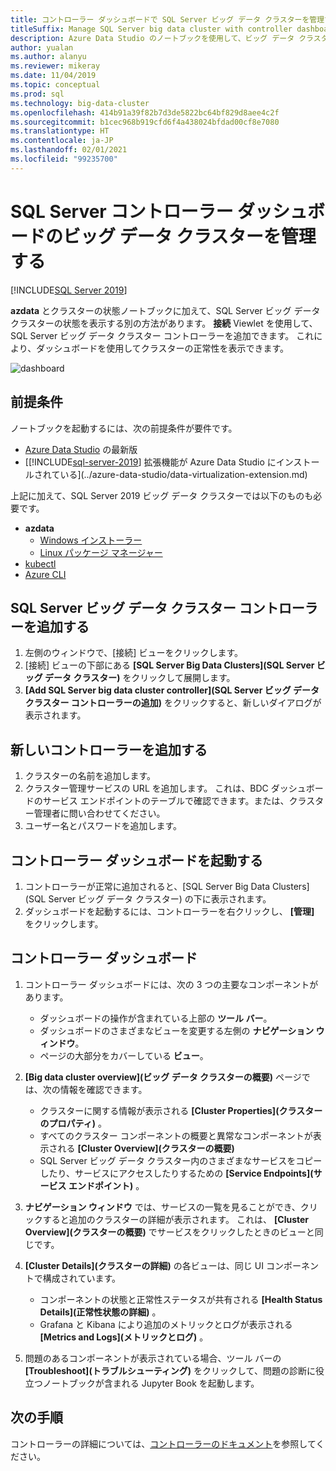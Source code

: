```yaml
---
title: コントローラー ダッシュボードで SQL Server ビッグ データ クラスターを管理する
titleSuffix: Manage SQL Server big data cluster with controller dashboard
description: Azure Data Studio のノートブックを使用して、ビッグ データ クラスターの管理とトラブルシューティングを行います。
author: yualan
ms.author: alanyu
ms.reviewer: mikeray
ms.date: 11/04/2019
ms.topic: conceptual
ms.prod: sql
ms.technology: big-data-cluster
ms.openlocfilehash: 414b91a39f82b7d3de5822bc64bf829d8aee4c2f
ms.sourcegitcommit: b1cec968b919cfd6f4a438024bfdad00cf8e7080
ms.translationtype: HT
ms.contentlocale: ja-JP
ms.lasthandoff: 02/01/2021
ms.locfileid: "99235700"
---
```

# <a name="manage-big-data-clusters-for-sql-server-controller-dashboard"></a>SQL Server コントローラー ダッシュボードのビッグ データ クラスターを管理する

[!INCLUDE[SQL Server 2019](../includes/applies-to-version/sqlserver2019.md)]

**azdata** とクラスターの状態ノートブックに加えて、SQL Server ビッグ データ クラスターの状態を表示する別の方法があります。 **接続** Viewlet を使用して、SQL Server ビッグ データ クラスター コントローラーを追加できます。 これにより、ダッシュボードを使用してクラスターの正常性を表示できます。

![dashboard](media/manage-with-controller-dashboard/controller-dashboard.png)
## <a name="prerequisites"></a>前提条件

ノートブックを起動するには、次の前提条件が要件です。

* [Azure Data Studio](../azure-data-studio/download-azure-data-studio.md) の最新版
* [[!INCLUDE[sql-server-2019](../includes/sssql19-md.md)] 拡張機能が Azure Data Studio にインストールされている](../azure-data-studio/data-virtualization-extension.md)

上記に加えて、SQL Server 2019 ビッグ データ クラスターでは以下のものも必要です。

* **azdata**
    - [Windows インストーラー](../azdata/install/deploy-install-azdata-installer.md)
    - [Linux パッケージ マネージャー](../azdata/install/deploy-install-azdata-linux-package.md)
* [kubectl](https://kubernetes.io/docs/tasks/tools/install-kubectl/#install-kubectl-binary-using-native-package-management)
* [Azure CLI](/cli/azure/install-azure-cli)

## <a name="add-sql-server-big-data-cluster-controller"></a>SQL Server ビッグ データ クラスター コントローラーを追加する

1. 左側のウィンドウで、[接続] ビューをクリックします。
2. [接続] ビューの下部にある **[SQL Server Big Data Clusters]\(SQL Server ビッグ データ クラスター\)** をクリックして展開します。
3. **[Add SQL Server big data cluster controller]\(SQL Server ビッグ データ クラスター コントローラーの追加\)** をクリックすると、新しいダイアログが表示されます。

## <a name="add-new-controller"></a>新しいコントローラーを追加する

1. クラスターの名前を追加します。
2. クラスター管理サービスの URL を追加します。 これは、BDC ダッシュボードのサービス エンドポイントのテーブルで確認できます。または、クラスター管理者に問い合わせてください。
3. ユーザー名とパスワードを追加します。

## <a name="launch-controller-dashboard"></a>コントローラー ダッシュボードを起動する

1. コントローラーが正常に追加されると、[SQL Server Big Data Clusters]\(SQL Server ビッグ データ クラスター\) の下に表示されます。
2. ダッシュボードを起動するには、コントローラーを右クリックし、 **[管理]** をクリックします。

## <a name="controller-dashboard"></a>コントローラー ダッシュボード

1. コントローラー ダッシュボードには、次の 3 つの主要なコンポーネントがあります。

    - ダッシュボードの操作が含まれている上部の **ツール バー**。
    - ダッシュボードのさまざまなビューを変更する左側の **ナビゲーション ウィンドウ**。
    - ページの大部分をカバーしている **ビュー**。

2. **[Big data cluster overview]\(ビッグ データ クラスターの概要\)** ページでは、次の情報を確認できます。

    - クラスターに関する情報が表示される **[Cluster Properties]\(クラスターのプロパティ\)** 。
    - すべてのクラスター コンポーネントの概要と異常なコンポーネントが表示される **[Cluster Overview]\(クラスターの概要\)**
    - SQL Server ビッグ データ クラスター内のさまざまなサービスをコピーしたり、サービスにアクセスしたりするための **[Service Endpoints]\(サービス エンドポイント\)** 。

3. **ナビゲーション ウィンドウ** では、サービスの一覧を見ることができ、クリックすると追加のクラスターの詳細が表示されます。 これは、 **[Cluster Overview]\(クラスターの概要\)** でサービスをクリックしたときのビューと同じです。

4. **[Cluster Details]\(クラスターの詳細\)** の各ビューは、同じ UI コンポーネントで構成されています。

    - コンポーネントの状態と正常性ステータスが共有される **[Health Status Details]\(正常性状態の詳細\)** 。
    - Grafana と Kibana により追加のメトリックとログが表示される **[Metrics and Logs]\(メトリックとログ\)** 。

1. 問題のあるコンポーネントが表示されている場合、ツール バーの **[Troubleshoot]\(トラブルシューティング\)** をクリックして、問題の診断に役立つノートブックが含まれる Jupyter Book を起動します。

## <a name="next-steps"></a>次の手順

コントローラーの詳細については、[コントローラーのドキュメント](concept-controller.md)を参照してください。